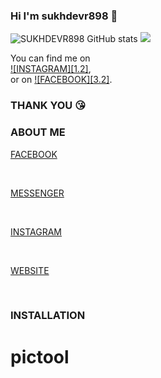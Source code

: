 ### Hi I'm sukhdevr898 👋

<!--
**sukhdevr898/sukhdevr898** is a ✨ _special_ ✨ repository because its `README.md` (this file) appears on your GitHub profile.

Here are some ideas to get you started:

- 🔭 I’m currently working on ..
- ⚡ Fun fact: ...
-->
![SUKHDEVR898 GitHub stats](https://github-readme-stats.vercel.app/api?username=anuraghazra&show_icons=true&theme=radical)
<img src="https://img.shields.io/static/v1?label=<https://sukhdevr898.site123.me>&message=<https://m.me/sukhdevr898>&color=<COLOR>" />
<!-- Actual text -->

You can find me on <br>
[![INSTAGRAM][1.2]][1],<br> or on [![FACEBOOK][3.2]][2].

<!-- Icons -->


<!-- Links to your social media accounts -->

[1]: https://m.instagram.com/sukhdevr898
[2]: https://m.facebook.com/sukhdevr898/
### THANK YOU 😘
### ABOUT ME 
<p><a href="https://m.facebook.com/sukhdevr898 ">  FACEBOOK </a></p><br>
<p><a href="https://m.me/sukhdevr898" >  MESSENGER </a></p><br>
<p><a href="https://m.instagram.com/sukhdevr898 ">  INSTAGRAM </a></p><br>
<p><a href="https://sukhdevr898.site123.me ">  WEBSITE </a></p><br>

### INSTALLATION 

# pictool
